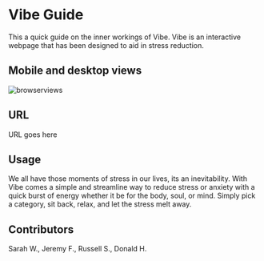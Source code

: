 # Vibe Guide

This a quick guide on the inner workings of Vibe. Vibe is an interactive webpage that has been designed to aid in stress reduction.

## Mobile and desktop views

![browserviews](<(https://quackenstien.github.com/sandbox/images/image.png)>)

## URL

URL goes here

## Usage

We all have those moments of stress in our lives, its an inevitability. With Vibe comes a simple and streamline way to reduce stress or anxiety with a quick burst of energy whether it be for the body, soul, or mind. Simply pick a category, sit back, relax, and let the stress melt away.

## Contributors

Sarah W., Jeremy F., Russell S., Donald H.
